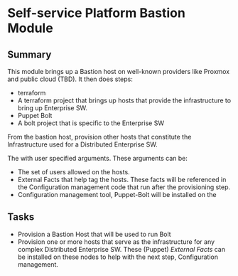 # Self-service Platform Bastion Module

## Summary
This module brings up a Bastion host on well-known providers like Proxmox and public cloud (TBD). It then does steps:
* terraform
* A terraform project that brings up hosts that provide the infrastructure to bring up Enterprise SW.
* Puppet Bolt
* A bolt project that is specific to the Enterprise SW  

From the bastion host, provision other hosts that constitute the Infrastructure used for a Distributed Enterprise SW. 

The with user specified arguments. These arguments can be:
* The set of users allowed on the hosts.
* External Facts that help tag the hosts. These facts will be referenced in the Configuration management code that run after the provisioning step.
* Configuration management tool, Puppet-Bolt will be installed on the 
## Tasks
* Provision a Bastion Host that will be used to run Bolt 
* Provision one or more hosts that serve as the infrastructure for any complex Distributed Enterprise SW. These (Puppet) *External Facts* can be installed on these nodes to help with the next step, Configuration management.
